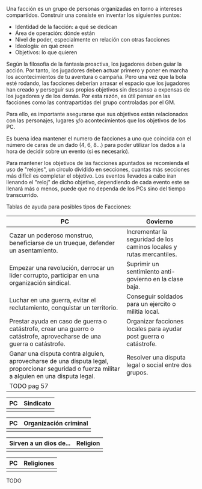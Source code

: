 Una facción es un grupo de personas organizadas en torno a intereses compartidos. Construir una consiste en inventar los siguientes puntos:

- Identidad de la facción: a qué se dedican
- Área de operación: dónde están
- Nivel de poder, especialmente en relación con otras facciones
- Ideología: en qué creen
- Objetivos: lo que quieren

Según la filosofía de la fantasía proactiva, los jugadores deben guiar la acción. Por tanto, los jugadores deben actuar primero y poner en marcha los acontecimientos de tu aventura o campaña. Pero una vez que la bola esté rodando, las facciones deberían arrasar el espacio que los jugadores han creado y perseguir sus propios objetivos sin descanso a expensas de los jugadores y de los demás. Por esta razón, es útil pensar en las facciones como las contrapartidas del grupo controladas por el GM.

Para ello, es importante asegurarse que sus objetivos están relacionados con las personajes, lugares y/o acontecimientos que los objetivos de los PC.

Es buena idea mantener el numero de facciones a uno que coincida con el número de caras de un dado (4, 6, 8...) para poder utilizar los dados a la hora de decidir sobre un evento (si es necesario).

Para mantener los objetivos de las facciones apuntados se recomienda el uso de "relojes", un circulo dividido en secciones, cuantas más secciones más difícil es completar el objetivo. Los eventos llevados a cabo iran llenando el "reloj" de dicho objetivo, dependiendo de cada evento este se llenará más o menos, puede que no dependa de los PCs sino del tiempo transcurrido.

Tablas de ayuda para posibles tipos de Facciones:

| PC                                                                                                                                           | Govierno                                                             |
| -------------------------------------------------------------------------------------------------------------------------------------------- | -------------------------------------------------------------------- |
| Cazar un poderoso monstruo, beneficiarse de un trueque, defender un asentamiento.                                                            | Incrementar la seguridad de los caminos locales y rutas mercantiles. |
| Empezar una revolución, derrocar un líder corrupto, participar en una organización sindical.                                                 | Suprimir un sentimiento anti-govierno en la clase baja.              |
| Luchar en una guerra, evitar el reclutamiento, conquistar un territorio.                                                                     | Conseguir soldados para un ejercito o militia local.                 |
| Prestar ayuda en caso de guerra o catástrofe, crear una guerro o catástrofe, aprovecharse de una guerra o catástrofe.                        | Organizar facciones locales para ayudar post guerra o catástrofe.    |
| Ganar una disputa contra alguien, aprovecharse de una disputa legal, proporcionar seguridad o fuerza militar a alguien en una disputa legal. | Resolver una disputa legal o social entre dos grupos.                |
| TODO pag 57                                                                                                                                  |                                                                      |

| PC  | Sindicato |
| --- | --------- |
|     |           |

| PC  | Organización criminal |
| --- | --------------------- |
|     |                       |

| Sirven a un dios de... | Religion |
| ---------------------- | -------- |
|                        |          |

| PC  | Religiones |
| --- | ---------- |
|     |            |
TODO